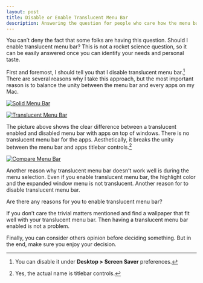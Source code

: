 ```yaml
---
layout: post
title: Disable or Enable Translucent Menu Bar
description: Answering the question for people who care how the menu bar in OS X is displayed.
---
```

You can’t deny the fact that some folks are having this question. Should I enable translucent menu bar? This is not a rocket science question, so it can be easily answered once you can identify your needs and personal taste.

First and foremost, I should tell you that I disable translucent menu bar.[^1] There are several reasons why I take this approach, but the most important reason is to balance the unity between the menu bar and every apps on my Mac.

[ ![Solid Menu Bar][img1] ](http://images.sayzlim.net/2011/04/menubar_soild.jpg "Solid Menu Bar")

[img1]: http://images.sayzlim.net/2011/04/menubar_soild.jpg "Solid Menu Bar"

[ ![Translucent Menu Bar][img] ](http://images.sayzlim.net/2011/04/menubar_transclucent.jpg "Translucent Menu Bar")

[img]: http://images.sayzlim.net/2011/04/menubar_transclucent.jpg "Translucent Menu Bar"

The picture above shows the clear difference between a translucent enabled and disabled menu bar with apps on top of windows. There is no translucent menu bar for the apps. Aesthetically, it breaks the unity between the menu bar and apps titlebar controls.[^2]

[ ![Compare Menu Bar][img3] ](http://images.sayzlim.net/2011/04/menubar_compare.jpg "Compare Menu Bar")

[img3]: http://images.sayzlim.net/2011/04/menubar_compare.jpg "Compare Menu Bar"

Another reason why translucent menu bar doesn’t work well is during the menu selection. Even if you enable translucent menu bar, the highlight color and the expanded window menu is not translucent. Another reason for to disable translucent menu bar.

Are there any reasons for you to enable translucent menu bar?

If you don’t care the trivial matters mentioned and find a wallpaper that fit well with your translucent menu bar. Then having a translucent menu bar enabled is not a problem.

Finally, you can consider others opinion before deciding something. But in the end, make sure you enjoy your decision.

[^1]: You can disable it under **Desktop > Screen Saver** preferences.

[^2]: Yes, the actual name is titlebar controls.